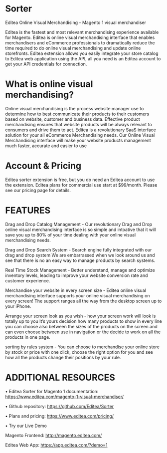 # Sorter
Editea Online Visual Merchandising - Magento 1 visual merchandiser

Editea is the fastest and most relevant merchandising experience available for Magento. Editea is online visual merchandising interface that enables merchandisers and eCommerce professionals to dramatically reduce the time required to do online visual merchandising and update online storefronts.
Editea extension allows you easily integrate your store catalog to Editea web application using the API, all you need is an Editea account to get your API credentials for connection.

# What is online visual merchandising?
Online visual merchandising is the process website manager use to determine how to best communicate their products to their customers based on website, customer and business data.
Effective product  merchandising ensures that website products will be always relevant to consumers and drive them to act.
Editea is a revolutionary SaaS interface solution for your all eCommerce Merchandising needs.
Our Online Visual Merchandising interface will make your website products management much faster, accurate and easier to use

# Account & Pricing
Editea sorter extension is free, but you do need an Editea account to use the extension. Editea plans for commercial use start at $99/month. Please see our pricing page for details.

# FEATURES
Drag and Drop Catalog Management - Our revolutionary Drag and Drop online visual merchandising interface is so simple and intoative that it will save you up to 80% of your time dealing with your online visual merchandising needs.

Drag and Drop Search System - Search engine fully integrated with our drag and drop system We are embarrassed when we look around us and see that there is no an easy way to manage products by search systems.

Real Time Stock Management - Better understand, manage and optimize inventory levels, leading to improve your website conversion rate and customer experience.

Merchandise your website in every screen size -  Editea online visual merchandising interface supports your online visual merchandising on every screen! The support ranges all the way from the desktop screen up to your iPhone.

Arrange your screen look as you wish  - how your screen work will look is totally up to you It’s yours decision how many products to show in every line you can choose also between the sizes of the products on the screen and can even choose between use in navigation or the decide to work on all the products in one page.

sorting by rules system - You can choose to merchandise your online store by stock or price with one click, choose the right option for you and see how all the products change their positions by your rule.

# ADDITIONAL RESOURCES
• Editea Sorter for Magento 1 documentation:  https://www.editea.com/magento-1-visual-merchandiser/

• Github repository: https://github.com/Editea/Sorter

• Plans and pricing: https://www.editea.com/pricing/

• Try our Live Demo

Magento Frontend: http://magento.editea.com/

Editea Web App: https://app.editea.com/?demo=1
